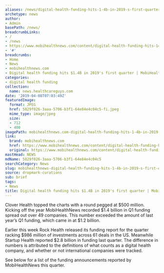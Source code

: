 ```yaml
---
aliases: /news/digital-health-funding-hits-1-4b-in-2019-s-first-quarter-mobihealthnews
archetype: news
author:
- Admin
basePath: /news/
breadcrumbLinks:
- /
- /news
- https://www.mobihealthnews.com/content/digital-health-funding-hits-14b-2019s-first-quarter
- '#'
breadcrumbs:
- Home
- News
- mobihealthnews.com
- Digital health funding hits $1.4B in 2019's first quarter | MobiHealthNews
categories:
- digital health funding
collection:
  name: news.healthcareguys.com
date: '2019-04-08T07:03:49Z'
featuredImage:
  format: JPEG
  href: 5829f026-3aaa-5706-b3f1-64e84e4c04c5-fi.jpeg
  mime_type: image/jpeg
  size:
  - 712
  - 400
imagePath: mobihealthnews.com-digital-health-funding-hits-1-4b-in-2019-s-first-quarter-mobihealthnews
link:
  brand: mobihealthnews.com
  href: https://www.mobihealthnews.com/content/digital-health-funding-hits-14b-2019s-first-quarter
  original: https://www.mobihealthnews.com/content/digital-health-funding-hits-14b-2019s-first-quarter
mastHead: NEWS
mdName: 5829f026-3aaa-5706-b3f1-64e84e4c04c5
searchCategory: News
slug: mobihealthnews-digital-health-funding-hits-1-4b-in-2019-s-first-quarter-mobihealthnews
source: dropmark-curations
sub: brief
tags:
- News
title: Digital health funding hits $1.4B in 2019's first quarter | MobiHealthNews
---
```


Clover Health topped the charts with a round pegged at $500 million. Kicking off the year MobiHealthNews recorded $1.4 billion in Q1 funding spread out over 49 companies. This number exceeded the amount of last year’s Q1 funding, which came in at $1.2 billion.
 
Earlier this week Rock Health released its funding report for the quarter racking $986 million of investments across 61 deals in the US. Meanwhile Startup Health reported $2.8 billion in funding last quarter. The difference in numbers is attributed to the definitions of what counts as a digital health company, and whether or not international companies were tracked.
 
See below for a list of the funding announcements reported by MobiHealthNews this quarter.
